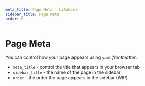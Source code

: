 ```yaml
---
meta_title: Page Meta - Litebook
sidebar_title: Page Meta
order: 0
---
```


# Page Meta

You can control how your page appears using `yaml` _frontmatter_.

- `meta_title` - control the title that appears in your browser tab
- `sidebar_title` - the name of the page in the sidebar
- `order` - the order the page appears in the sidebar (WIP)

